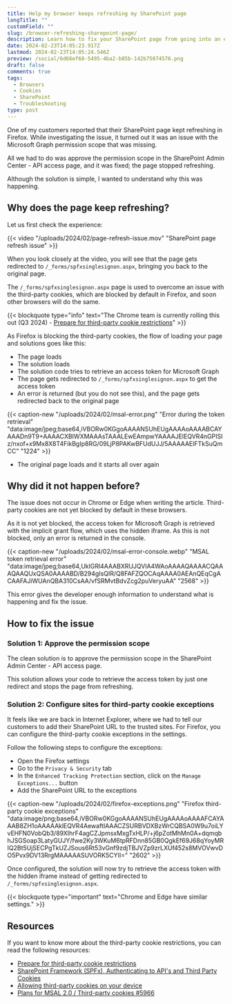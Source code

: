 ```yaml
---
title: Help my browser keeps refreshing my SharePoint page
longTitle: ""
customField: ""
slug: /browser-refreshing-sharepoint-page/
description: Learn how to fix your SharePoint page from going into an endless refreshing loop when third-party cookies are blocked.
date: 2024-02-23T14:05:23.917Z
lastmod: 2024-02-23T14:05:24.546Z
preview: /social/6d66ef68-5495-4ba2-b85b-142b75074576.png
draft: false
comments: true
tags:
  - Browsers
  - Cookies
  - SharePoint
  - Troubleshooting
type: post
---
```


One of my customers reported that their SharePoint page kept refreshing in Firefox. While investigating the issue, it turned out it was an issue with the Microsoft Graph permission scope that was missing.

All we had to do was approve the permission scope in the SharePoint Admin Center - API access page, and it was fixed; the page stopped refreshing.

Although the solution is simple, I wanted to understand why this was happening.

## Why does the page keep refreshing?

Let us first check the experience:

{{< video "/uploads/2024/02/page-refresh-issue.mov" "SharePoint page refresh issue" >}}

When you look closely at the video, you will see that the page gets redirected to `/_forms/spfxsinglesignon.aspx`, bringing you back to the original page.

The `/_forms/spfxsinglesignon.aspx` page is used to overcome an issue with the third-party cookies, which are blocked by default in Firefox, and soon other browsers will do the same.

{{< blockquote type="info" text="The Chrome team is currently rolling this out (Q3 2024) - [Prepare for third-party cookie restrictions](https://developers.google.com/privacy-sandbox/3pcd)" >}}

As Firefox is blocking the third-party cookies, the flow of loading your page and solutions goes like this:

- The page loads
- The solution loads
- The solution code tries to retrieve an access token for Microsoft Graph
- The page gets redirected to `/_forms/spfxsinglesignon.aspx` to get the access token
- An error is returned (but you do not see this), and the page gets redirected back to the original page

{{< caption-new "/uploads/2024/02/msal-error.png" "Error during the token retrieval"  "data:image/jpeg;base64,iVBORw0KGgoAAAANSUhEUgAAAAoAAAABCAYAAADn9T9+AAAACXBIWXMAAAsTAAALEwEAmpwYAAAAJElEQVR4nGPISIz/nxof+x9Mx8X8T4FikBgIp8RG/09LjP8PAKwBFUdUJJ/5AAAAAElFTkSuQmCC" "1224" >}}

- The original page loads and it starts all over again

## Why did it not happen before?

The issue does not occur in Chrome or Edge when writing the article. Third-party cookies are not yet blocked by default in these browsers.

As it is not yet blocked, the access token for Microsoft Graph is retrieved with the implicit grant flow, which uses the hidden iframe. As this is not blocked, only an error is returned in the console.

{{< caption-new "/uploads/2024/02/msal-error-console.webp" "MSAL token retrieval error"  "data:image/jpeg;base64,UklGRl4AAABXRUJQVlA4WAoAAAAQAAAACQAAAQAAQUxQSA0AAAABD/B294gIsQIR/Q8FAFZQOCAqAAAA0AEAnQEqCgACAAFAJiWUAnQBA310CsAA/vfSRMvtBdvZcg2puVeryuAA" "2568" >}}

This error gives the developer enough information to understand what is happening and fix the issue.

## How to fix the issue

### Solution 1: Approve the permission scope

The clean solution is to approve the permission scope in the SharePoint Admin Center - API access page. 

This solution allows your code to retrieve the access token by just one redirect and stops the page from refreshing.

### Solution 2: Configure sites for third-party cookie exceptions

It feels like we are back in Internet Explorer, where we had to tell our customers to add their SharePoint URL to the trusted sites. For Firefox, you can configure the third-party cookie exceptions in the settings.

Follow the following steps to configure the exceptions:

- Open the Firefox settings
- Go to the `Privacy & Security` tab
- In the `Enhanced Tracking Protection` section, click on the `Manage Exceptions...` button
- Add the SharePoint URL to the exceptions

{{< caption-new "/uploads/2024/02/firefox-exceptions.png" "Firefox third-party cookie exceptions"  "data:image/png;base64,iVBORw0KGgoAAAANSUhEUgAAAAoAAAAFCAYAAAB8ZH1oAAAAAklEQVR4AewaftIAAACZSURBVDXBzWrCQBSA0W9u7oiLYvEHFN0VobQb3/89XIhrF4agCZJpmsxMxgTxHLP/+j6pZotMhMn0A+dqmqbhJSGSoap3LatyGUJY/fwe2Ky3WKuM6tpRFDnn85GB0QgkEf69J68qYoyMRIQ2Bt5UjSECPgTkUZJSous6Rt53vGnf9zdjTBJVZp9zrLXUf452s8MVOVwvDO5Pvx9DV13RrgMAAAAASUVORK5CYII=" "2602" >}}

Once configured, the solution will now try to retrieve the access token with the hidden iframe instead of getting redirected to `/_forms/spfxsinglesignon.aspx`.

{{< blockquote type="important" text="Chrome and Edge have similar settings." >}}

## Resources

If you want to know more about the third-party cookie restrictions, you can read the following resources:

- [Prepare for third-party cookie restrictions](https://developers.google.com/privacy-sandbox/3pcd)
- [SharePoint Framework (SPFx), Authenticating to API's and Third Party Cookies](https://www.blimped.nl/spfx-authentication-and-third-party-cookies/)
- [Allowing third-party cookies on your device](https://desystemshelp.leeds.ac.uk/help-allowing-third-party-cookies/)
- [Plans for MSAL 2.0 / Third-party cookies #5966](https://github.com/SharePoint/sp-dev-docs/issues/5966)
